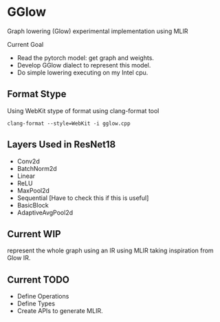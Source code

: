 # GGlow
Graph lowering (Glow) experimental implementation using MLIR

Current Goal
- Read the pytorch model: get graph and weights.
- Develop GGlow dialect to represent this model.
- Do simple lowering executing on my Intel cpu.

## Format Stype
Using WebKit stype of format using clang-format tool
```
clang-format --style=WebKit -i gglow.cpp
```

## Layers Used in ResNet18
- Conv2d
- BatchNorm2d
- Linear
- ReLU
- MaxPool2d
- Sequential [Have to check this if this is useful]
- BasicBlock
- AdaptiveAvgPool2d

## Current WIP
represent the whole graph using an IR using MLIR taking
inspiration from Glow IR.

## Current TODO
- Define Operations
- Define Types
- Create APIs to generate MLIR.
